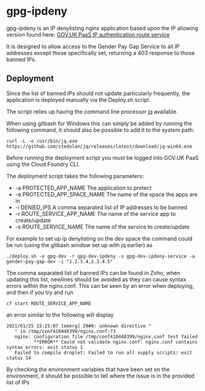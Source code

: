 # gpg-ipdeny

gpg-ipdeny is an IP denylisting nginx application based upon the IP allowing version found here: [GOV.UK PaaS IP authentication route service](https://github.com/alphagov/paas-ip-authentication-route-service)

It is designed to allow access to the Gender Pay Gap Service to all IP addresses except those specifically set, returning a 403 response to those banned IPs.

## Deployment

Since the list of banned IPs should not update particularly frequently, the application is deployed manually via the Deploy.sh script.

The script relies up having the command line processor [jq](https://stedolan.github.io/jq/) available. 

When using gitbash for Windows this can simply be added by running the following command, it should also be possible to add it to the system path:
```
curl -L -o /usr/bin/jq.exe https://github.com/stedolan/jq/releases/latest/download/jq-win64.exe
```

Before running the deployment script you must be logged into GOV.UK PaaS using the Cloud Foundry CLI.

The deployment script takes the following parameters:
* -a PROTECTED_APP_NAME The application to protect
* -e PROTECTED_APP_SPACE_NAME The name of the space the apps are in
* -i DENIED_IPS A comma separated list of IP addresses to be banned
* -r ROUTE_SERVICE_APP_NAME The name of the service app to create/update
* -s ROUTE_SERVICE_NAME The name of the service to create/update

For example to set up ip denylisting on the dev space the command could be run (using the gitbash window set up with jq earlier) as 
```
./deploy.sh -e gpg-dev -r gpg-dev-ipdeny -s gpg-dev-ipdeny-service -a gender-pay-gap-dev -i "1.2.3.4,2.3.4.5"
```

The comma separated list of banned IPs can be found in Zoho, when updating this list, newlines should be avoided as they can cause syntax errors within the nginx.conf. This can be seen by an error when deploying, and then if you try and run
```
cf start ROUTE_SERVICE_APP_NAME
```
an error similar to the following will display
```
2021/01/25 15:25:07 [emerg] 29#0: unknown directive "
   " in /tmp/conf410448399/nginx.conf:73
   nginx: configuration file /tmp/conf410448399/nginx.conf test failed
          **ERROR** Could not validate nginx.conf: nginx.conf contains syntax errors: exit status 1
   Failed to compile droplet: Failed to run all supply scripts: exit status 14
```
By checking the environment variables that have been set on the environment, it should be possible to tell where the issue is in the provided list of IPs